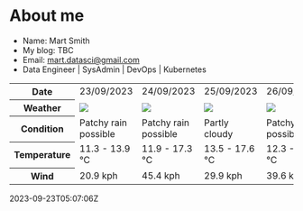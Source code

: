 # About me

- Name: Mart Smith
- My blog: TBC
- Email: [mart.datasci@gmail.com](mailto:mart.datasci6@gmail.com)
- Data Engineer | SysAdmin | DevOps | Kubernetes


<table>
    <tr>
        <th>Date</th>
        <td>23/09/2023</td><td>24/09/2023</td><td>25/09/2023</td><td>26/09/2023</td><td>27/09/2023</td><td>28/09/2023</td><td>29/09/2023</td>
    </tr>
    <tr>
        <th>Weather</th>
        <td><img src="https://cdn.weatherapi.com/weather/64x64/day/176.png"/></td><td><img src="https://cdn.weatherapi.com/weather/64x64/day/176.png"/></td><td><img src="https://cdn.weatherapi.com/weather/64x64/day/116.png"/></td><td><img src="https://cdn.weatherapi.com/weather/64x64/day/176.png"/></td><td><img src="https://cdn.weatherapi.com/weather/64x64/day/176.png"/></td><td><img src="https://cdn.weatherapi.com/weather/64x64/day/176.png"/></td><td><img src="https://cdn.weatherapi.com/weather/64x64/day/116.png"/></td>
    </tr>
    <tr>
        <th>Condition</th>
        <td width="200px">Patchy rain possible</td><td width="200px">Patchy rain possible</td><td width="200px">Partly cloudy</td><td width="200px">Patchy rain possible</td><td width="200px">Patchy rain possible</td><td width="200px">Patchy rain possible</td><td width="200px">Partly cloudy</td>
    </tr>
    <tr>
        <th>Temperature</th>
        <td>11.3 -  13.9 °C</td><td>11.9 -  17.3 °C</td><td>13.5 -  17.6 °C</td><td>12.3 -  16.7 °C</td><td>10.3 -  14.6 °C</td><td>11.9 -  13.6 °C</td><td>11.6 -  15.6 °C</td>
    </tr>
    <tr>
        <th>Wind</th>
        <td>20.9 kph</td><td>45.4 kph</td><td>29.9 kph</td><td>39.6 kph</td><td>32.8 kph</td><td>43.9 kph</td><td>34.2 kph</td>
    </tr>
</table>


2023-09-23T05:07:06Z

